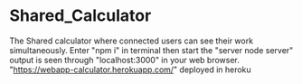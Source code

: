# Shared_Calculator
The Shared calculator where connected users can see their work simultaneously.
Enter "npm i" in terminal
then start the "server node server"
output is seen through "localhost:3000" in your web browser.
"https://webapp-calculator.herokuapp.com/" deployed in heroku
